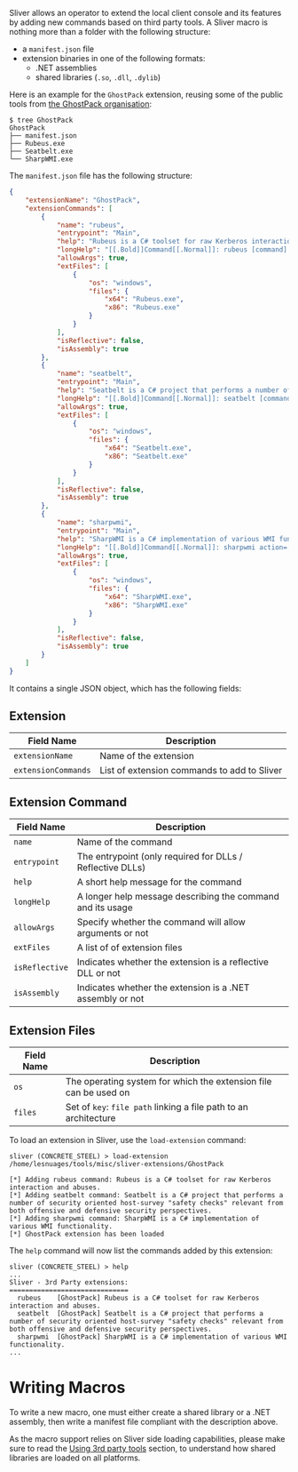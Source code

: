 Sliver allows an operator to extend the local client console and its features by adding new commands based on third party tools.
A Sliver macro is nothing more than a folder with the following structure:

- a `manifest.json` file
- extension binaries in one of the following formats:
  - .NET assemblies
  - shared libraries (`.so`, `.dll`, `.dylib`)

Here is an example for the `GhostPack` extension, reusing some of the public tools from [the GhostPack organisation](https://github.com/GhostPack):

```
$ tree GhostPack
GhostPack
├── manifest.json
├── Rubeus.exe
├── Seatbelt.exe
└── SharpWMI.exe
```

The `manifest.json` file has the following structure:

```json
{
    "extensionName": "GhostPack",
    "extensionCommands": [
        {
            "name": "rubeus",
            "entrypoint": "Main",
            "help": "Rubeus is a C# toolset for raw Kerberos interaction and abuses.",
            "longHelp": "[[.Bold]]Command[[.Normal]]: rubeus [command] [options]\n[[.Bold]]About:[[.Normal]] Rubeus is a C# toolset for raw Kerberos interaction and abuses.\n\nRun [[.Bold]]rubeus /help[[.Normal]] to list all examples.",
            "allowArgs": true,
            "extFiles": [
                {
                    "os": "windows",
                    "files": {
                        "x64": "Rubeus.exe",
                        "x86": "Rubeus.exe"
                    }
                }
            ],
            "isReflective": false,
            "isAssembly": true
        },
        {
            "name": "seatbelt",
            "entrypoint": "Main",
            "help": "Seatbelt is a C# project that performs a number of security oriented host-survey \"safety checks\" relevant from both offensive and defensive security perspectives.",
            "longHelp": "[[.Bold]]Command[[.Normal]]: seatbelt [command] [options]\n[[.Bold]]About:[[.Normal]] Seatbelt is a C# project that performs a number of security oriented host-survey \"safety checks\" relevant from both offensive and defensive security perspectives.\n\nRun [[.Bold]]seatbelt /help[[.Normal]] to list all examples.",
            "allowArgs": true,
            "extFiles": [
                {
                    "os": "windows",
                    "files": {
                        "x64": "Seatbelt.exe",
                        "x86": "Seatbelt.exe"
                    }
                }
            ],
            "isReflective": false,
            "isAssembly": true
        },
        {
            "name": "sharpwmi",
            "entrypoint": "Main",
            "help": "SharpWMI is a C# implementation of various WMI functionality.",
            "longHelp": "[[.Bold]]Command[[.Normal]]: sharpwmi action=[action] query=[query] computername=[computername] [options]\n[[.Bold]]About:[[.Normal]] SharpWMI is a C# implementation of various WMI functionality. This includes local/remote WMI queries, remote WMI process creation through win32_process, and remote execution of arbitrary VBS through WMI event subscriptions. Alternate credentials are also supported for remote methods.",
            "allowArgs": true,
            "extFiles": [
                {
                    "os": "windows",
                    "files": {
                        "x64": "SharpWMI.exe",
                        "x86": "SharpWMI.exe"
                    }
                }
            ],
            "isReflective": false,
            "isAssembly": true
        }
    ]
}
```
It contains a single JSON object, which has the following fields:

## Extension

| Field Name | Description |
| ---------- | ----------- |
| `extensionName` | Name of the extension |
| `extensionCommands` | List of extension commands to add to Sliver |

## Extension Command

| Field Name | Description |
| ---------- | ----------- |
| `name` | Name of the command |
| `entrypoint` | The entrypoint (only required for DLLs / Reflective DLLs) |
| `help` | A short help message for the command |
| `longHelp` | A longer help message describing the command and its usage |
| `allowArgs` | Specify whether the command will allow arguments or not |
| `extFiles` | A list of of extension files |
| `isReflective` | Indicates whether the extension is a reflective DLL or not |
| `isAssembly` | Indicates whether the extension is a .NET assembly or not |

## Extension Files

| Field Name | Description |
| ---------- | ----------- |
| `os` | The operating system for which the extension file can be used on |
| `files` | Set of `key`: `file path` linking a file path to an architecture |

To load an extension in Sliver, use the `load-extension` command:

```
sliver (CONCRETE_STEEL) > load-extension /home/lesnuages/tools/misc/sliver-extensions/GhostPack

[*] Adding rubeus command: Rubeus is a C# toolset for raw Kerberos interaction and abuses.
[*] Adding seatbelt command: Seatbelt is a C# project that performs a number of security oriented host-survey "safety checks" relevant from both offensive and defensive security perspectives.
[*] Adding sharpwmi command: SharpWMI is a C# implementation of various WMI functionality.
[*] GhostPack extension has been loaded
```

The `help` command will now list the commands added by this extension:

```
sliver (CONCRETE_STEEL) > help
...
Sliver - 3rd Party extensions:
==============================
  rubeus    [GhostPack] Rubeus is a C# toolset for raw Kerberos interaction and abuses.
  seatbelt  [GhostPack] Seatbelt is a C# project that performs a number of security oriented host-survey "safety checks" relevant from both offensive and defensive security perspectives.
  sharpwmi  [GhostPack] SharpWMI is a C# implementation of various WMI functionality.
...
```

# Writing Macros

To write a new macro, one must either create a shared library or a .NET assembly, then write a manifest file compliant with the description above.

As the macro support relies on Sliver side loading capabilities, please make sure to read the [Using 3rd party tools](https://github.com/BishopFox/sliver/wiki/Using-3rd-party-tools) section, to understand how shared libraries are loaded on all platforms.